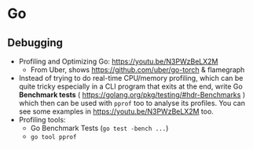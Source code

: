 # Go

## Debugging

- Profiling and Optimizing Go: https://youtu.be/N3PWzBeLX2M
    - From Uber, shows https://github.com/uber/go-torch & flamegraph
- Instead of trying to do real-time CPU/memory profiling, which can be quite tricky especially in a CLI program that exits at the end, write Go **Benchmark tests** ( https://golang.org/pkg/testing/#hdr-Benchmarks ) which then can be used with `pprof` too to analyse its profiles. You can see some examples in https://youtu.be/N3PWzBeLX2M too.
- Profiling tools:
    - Go Benchmark Tests (`go test -bench ...`)
    - `go tool pprof`
